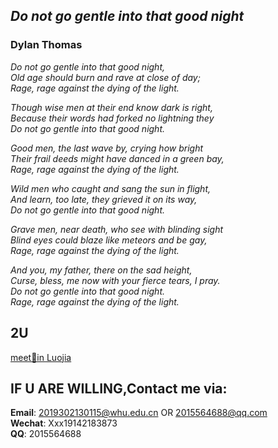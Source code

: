 ## *Do not go gentle into that good night*  
###   Dylan Thomas
*Do not go gentle into that good night,   
Old age should burn and rave at close of day;    
Rage, rage against the dying of the light.*

*Though wise men at their end know dark is right,  
Because their words had forked no lightning they  
Do not go gentle into that good night.*   

*Good men, the last wave by, crying how bright  
Their frail deeds might have danced in a green bay,   
Rage, rage against the dying of the light.*  

*Wild men who caught and sang the sun in flight,  
And learn, too late, they grieved it on its way,  
Do not go gentle into that good night.* 

*Grave men, near death, who see with blinding sight  
Blind eyes could blaze like meteors and be gay,  
Rage, rage against the dying of the light.*

*And you, my father, there on the sad height,   
Curse, bless, me now with your fierce tears, I pray.  
Do not go gentle into that good night.  
Rage, rage against the dying of the light.*

## 2U

[meet🦊in Luojia](/2U/Luoluo/Luoluo.md)



## IF U ARE WILLING,Contact me via:  
**Email**: 2019302130115@whu.edu.cn OR 2015564688@qq.com   
**Wechat**: Xxx19142183873   
**QQ**: 2015564688  

